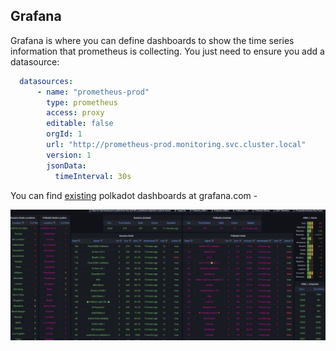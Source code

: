 ## Grafana

Grafana is where you can define dashboards to show the time series information that prometheus is collecting. You just need to ensure you add a datasource:

```yaml
  datasources:
      - name: "prometheus-prod"
        type: prometheus
        access: proxy
        editable: false
        orgId: 1
        url: "http://prometheus-prod.monitoring.svc.cluster.local"
        version: 1
        jsonData:
          timeInterval: 30s

```

You can find [existing](https://grafana.com/grafana/dashboards/?search=polkadot) polkadot dashboards at grafana.com -

 ![grafana example](../images/lb0gOx.png)